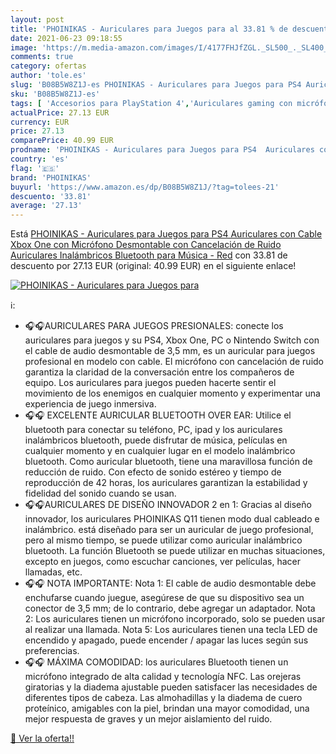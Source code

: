 ```yaml
---
layout: post
title: 'PHOINIKAS - Auriculares para Juegos para al 33.81 % de descuento'
date: 2021-06-23 09:18:55
image: 'https://m.media-amazon.com/images/I/4177FHJfZGL._SL500_._SL400_.jpg'
comments: true
category: ofertas
author: 'tole.es'
slug: 'B08B5W8Z1J-es PHOINIKAS - Auriculares para Juegos para PS4 Auriculares...'
sku: 'B08B5W8Z1J-es'
tags: [ 'Accesorios para PlayStation 4','Auriculares gaming con micrófono para PlayStation 4','Hardware y juegos para PlayStation 4','Videojuegos','phoinikas','ps4','xbox', ]
actualPrice: 27.13 EUR
currency: EUR
price: 27.13
comparePrice: 40.99 EUR
prodname: 'PHOINIKAS - Auriculares para Juegos para PS4  Auriculares con Cable Xbox One con Micrófono Desmontable con Cancelación de Ruido  Auriculares Inalámbricos Bluetooth para Música - Red'
country: 'es'
flag: '🇪🇸'
brand: 'PHOINIKAS'
buyurl: 'https://www.amazon.es/dp/B08B5W8Z1J/?tag=tolees-21'
descuento: '33.81'
average: '27.13'
---
```


Está [PHOINIKAS - Auriculares para Juegos para PS4  Auriculares con Cable Xbox One con Micrófono Desmontable con Cancelación de Ruido  Auriculares Inalámbricos Bluetooth para Música - Red](https://www.amazon.es/dp/B08B5W8Z1J/?tag=tolees-21) con 33.81 de descuento por 27.13 EUR (original: 40.99 EUR) en el siguiente enlace!

[![PHOINIKAS - Auriculares para Juegos para](https://m.media-amazon.com/images/I/4177FHJfZGL._SL500_._SL400_.jpg)](https://www.amazon.es/dp/B08B5W8Z1J/?tag=tolees-21)

ℹ️:

- 🎧🎧AURICULARES PARA JUEGOS PRESIONALES: conecte los auriculares para juegos y su PS4, Xbox One, PC o Nintendo Switch con el cable de audio desmontable de 3,5 mm, es un auricular para juegos profesional en modelo con cable. El micrófono con cancelación de ruido garantiza la claridad de la conversación entre los compañeros de equipo. Los auriculares para juegos pueden hacerte sentir el movimiento de los enemigos en cualquier momento y experimentar una experiencia de juego inmersiva.
- 🎧🎧 EXCELENTE AURICULAR BLUETOOTH OVER EAR: Utilice el bluetooth para conectar su teléfono, PC, ipad y los auriculares inalámbricos bluetooth, puede disfrutar de música, películas en cualquier momento y en cualquier lugar en el modelo inalámbrico bluetooth. Como auricular bluetooth, tiene una maravillosa función de reducción de ruido. Con efecto de sonido estéreo y tiempo de reproducción de 42 horas, los auriculares garantizan la estabilidad y fidelidad del sonido cuando se usan.
- 🎧🎧AURICULARES DE DISEÑO INNOVADOR 2 en 1: Gracias al diseño innovador, los auriculares PHOINIKAS Q11 tienen modo dual cableado e inalámbrico. está diseñado para ser un auricular de juego profesional, pero al mismo tiempo, se puede utilizar como auricular inalámbrico bluetooth. La función Bluetooth se puede utilizar en muchas situaciones, excepto en juegos, como escuchar canciones, ver películas, hacer llamadas, etc.
- 🎧🎧 NOTA IMPORTANTE: Nota 1: El cable de audio desmontable debe enchufarse cuando juegue, asegúrese de que su dispositivo sea un conector de 3,5 mm; de lo contrario, debe agregar un adaptador. Nota 2: Los auriculares tienen un micrófono incorporado, solo se pueden usar al realizar una llamada. Nota 5: Los auriculares tienen una tecla LED de encendido y apagado, puede encender / apagar las luces según sus preferencias.
- 🎧🎧 MÁXIMA COMODIDAD: los auriculares Bluetooth tienen un micrófono integrado de alta calidad y tecnología NFC. Las orejeras giratorias y la diadema ajustable pueden satisfacer las necesidades de diferentes tipos de cabeza. Las almohadillas y la diadema de cuero proteínico, amigables con la piel, brindan una mayor comodidad, una mejor respuesta de graves y un mejor aislamiento del ruido.

[🛒 Ver la oferta!!](https://www.amazon.es/dp/B08B5W8Z1J/?tag=tolees-21)
